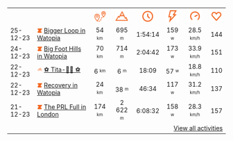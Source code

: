 <table>
    <tr>
        <th></th>
        <th></th>
        <th align="center"><img src="https://raw.githubusercontent.com/robiningelbrecht/strava-activities/master/public/distance.svg" width="30" alt="distance" title="distance"/></th>
        <th align="center"><img src="https://raw.githubusercontent.com/robiningelbrecht/strava-activities/master/public/elevation.svg" width="30" alt="elevation" title="elevation"/></th>
        <th align="center"><img src="https://raw.githubusercontent.com/robiningelbrecht/strava-activities/master/public/time.svg" width="30" alt="time" title="time"/></th>
        <th align="center"><img src="https://raw.githubusercontent.com/robiningelbrecht/strava-activities/master/public/average-watt.svg" width="30" alt="average watts" title="average watts"/></th>
        <th align="center"><img src="https://raw.githubusercontent.com/robiningelbrecht/strava-activities/master/public/average-speed.svg" width="30" alt="average speed" title="average speed"/></th>
        <th align="center"><img src="https://raw.githubusercontent.com/robiningelbrecht/strava-activities/master/public/heart-rate.svg" width="30" alt="average heart rate" title="average heart rate"/></th>
    </tr>
            <tr>
            <td>25-12-23</td>
            <td>
                <img src="https://raw.githubusercontent.com/robiningelbrecht/strava-activities/master/public/activity-virtual-ride.svg" width="12" alt="virtual ride" title="virtual ride"/>
                <a href="https://www.strava.com/activities/10433985792" title="Kcal: 1039 | Gear: None ">Bigger Loop in Watopia</a>
            </td>
            <td align="center">54 <sup><sub>km</sub></sup></td>
            <td align="center">695 <sup><sub>m</sub></sup></td>
            <td align="center">1:54:14</td>
            <td align="center">159 <sup><sub>w</sub></sup></td>
            <td align="center">28.5 <sup><sub>km/h</sub></sup></td>
            <td align="center">144</td>
        </tr>
            <tr>
            <td>24-12-23</td>
            <td>
                <img src="https://raw.githubusercontent.com/robiningelbrecht/strava-activities/master/public/activity-virtual-ride.svg" width="12" alt="virtual ride" title="virtual ride"/>
                <a href="https://www.strava.com/activities/10430193057" title="Kcal: 1238 | Gear: None ">Big Foot Hills in Watopia</a>
            </td>
            <td align="center">70 <sup><sub>km</sub></sup></td>
            <td align="center">714 <sup><sub>m</sub></sup></td>
            <td align="center">2:04:42</td>
            <td align="center">173 <sup><sub>w</sub></sup></td>
            <td align="center">33.9 <sup><sub>km/h</sub></sup></td>
            <td align="center">151</td>
        </tr>
            <tr>
            <td>22-12-23</td>
            <td>
                <img src="https://raw.githubusercontent.com/robiningelbrecht/strava-activities/master/public/activity-ride.svg" width="12" alt="virtual ride" title="virtual ride"/>
                <a href="https://www.strava.com/activities/10421886170" title="Kcal: 129 | Gear: None ">⚽️ Tita-🧙‍♂️ ⚽️</a>
            </td>
            <td align="center">6 <sup><sub>km</sub></sup></td>
            <td align="center">6 <sup><sub>m</sub></sup></td>
            <td align="center">18:09</td>
            <td align="center">57 <sup><sub>w</sub></sup></td>
            <td align="center">18.8 <sup><sub>km/h</sub></sup></td>
            <td align="center">110</td>
        </tr>
            <tr>
            <td>22-12-23</td>
            <td>
                <img src="https://raw.githubusercontent.com/robiningelbrecht/strava-activities/master/public/activity-virtual-ride.svg" width="12" alt="virtual ride" title="virtual ride"/>
                <a href="https://www.strava.com/activities/10419318583" title="Kcal: 312 | Gear: None ">Recovery in Watopia</a>
            </td>
            <td align="center">24 <sup><sub>km</sub></sup></td>
            <td align="center">38 <sup><sub>m</sub></sup></td>
            <td align="center">46:34</td>
            <td align="center">117 <sup><sub>w</sub></sup></td>
            <td align="center">31.2 <sup><sub>km/h</sub></sup></td>
            <td align="center">137</td>
        </tr>
            <tr>
            <td>21-12-23</td>
            <td>
                <img src="https://raw.githubusercontent.com/robiningelbrecht/strava-activities/master/public/activity-virtual-ride.svg" width="12" alt="virtual ride" title="virtual ride"/>
                <a href="https://www.strava.com/activities/10414507290" title="Kcal: 3340 | Gear: None ">The PRL Full in London</a>
            </td>
            <td align="center">174 <sup><sub>km</sub></sup></td>
            <td align="center">2 622 <sup><sub>m</sub></sup></td>
            <td align="center">6:08:32</td>
            <td align="center">158 <sup><sub>w</sub></sup></td>
            <td align="center">28.3 <sup><sub>km/h</sub></sup></td>
            <td align="center">157</td>
        </tr>
                <tr>
            <td colspan="8" align="right"><a href="https://github.com/robiningelbrecht/strava-activities#activities">View all activities</a></td>
        </tr>
    </table>
